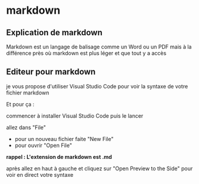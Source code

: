 # markdown

## **Explication de markdown**

Markdown est un langage de balisage comme un Word ou un PDF mais à la différence près où markdown est plus léger et que tout y a accès

## **Editeur pour markdown**

je vous propose d'utiliser Visual Studio Code pour voir la syntaxe de votre fichier markdown

Et pour ça :

commencer à installer Visual Studio Code puis le lancer

allez dans "File"

- pour un nouveau fichier faite "New File"
- pour ouvrir "Open File"

**rappel : L'extension de markdown est .md**

après allez en haut à gauche et cliquez sur "Open Preview to the Side" pour voir en direct votre syntaxe